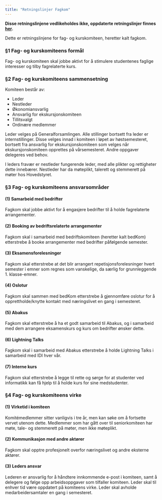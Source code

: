 ```yaml
---
title: "Retningslinjer Fagkom"
---
```


**Disse retningslinjene vedlikeholdes ikke, oppdaterte retningslinjer finnes [her](/wiki/online/info/innsikt-og-interface/retningslinjer/).**


Dette er retningslinjene for fag- og kurskomiteen, heretter kalt fagkom.

### §1 Fag- og kurskomiteens formål

Fag- og kurskomiteen skal jobbe aktivt for å stimulere studentenes faglige interesser og tilby fagrelaterte kurs.

### §2 Fag- og kurskomiteens sammensetning

Komiteen består av:
- Leder
- Nestleder
- Økonomiansvarlig
- Ansvarlig for ekskursjonskomiteen
- Tillitsvalgt
- Ordinære medlemmer

Leder velges på Generalforsamlingen. Alle stillinger bortsett fra leder er internstillinger. Disse velges innad i komiteen i løpet av høstsemesteret, bortsett fra ansvarlig for ekskursjonskomiteen som velges når ekskursjonskomiteen opprettes på vårsemesteret. Andre oppgaver delegeres ved behov. 

I leders fravær er nestleder fungerende leder, med alle plikter og rettigheter dette innebærer. Nestleder har da møteplikt, talerett og stemmerett på møter hos Hovedstyret.

### §3 Fag- og kurskomiteens ansvarsområder

#### (1) Samarbeid med bedrifter 
Fagkom skal jobbe aktivt for å engasjere bedrifter til å holde fagrelaterte arrangementer.

#### (2) Booking av bedriftsrelaterte arrangementer
Fagkom skal i samarbeid med bedriftskomiteen (heretter kalt bedKom) etterstrebe å booke arrangementer med bedrifter påfølgende semester. 

#### (3) Eksamensforelesninger
Fagkom skal etterstrebe at det blir arrangert repetisjonsforelesninger hvert semester i emner som regnes som vanskelige, da særlig for grunnleggende 1. klasse-emner. 

#### (4) Oslotur

Fagkom skal sammen med bedKom etterstrebe å gjennomføre oslotur for å opprettholde/knytte kontakt med næringslivet en gang i semesteret. 

#### (5) Abakus

Fagkom skal etterstrebe å ha et godt samarbeid til Abakus, og i samarbeid med dem arrangere eksamenskurs og kurs om bedrifter ønsker dette.

#### (6) Lightning Talks

Fagkom skal i samarbeid med Abakus etterstrebe å holde Lightning Talks i samarbeid med IDI hver vår.

#### (7) Interne kurs

Fagkom skal etterstrebe å legge til rette og sørge for at studenter ved informatikk kan få hjelp til å holde kurs for sine medstudenter.

### §4 Fag- og kurskomiteens virke

#### (1) Virketid i komiteen
Komitémedlemmer sitter vanligvis i tre år, men kan søke om å fortsette vervet utenom dette. Medlemmer som har gått over til seniorkomiteen har møte, tale- og stemmerett på møter, men ikke møteplikt. 

#### (2) Kommunikasjon med andre aktører
Fagkom skal opptre profesjonelt overfor næringslivet og andre eksterne aktører. 

#### (3) Leders ansvar
Lederen er ansvarlig for å håndtere innkommende e-post i komiteen, samt å delegere og følge opp arbeidsoppgaver som tilfaller komiteen. Leder skal til enhver tid være oppdatert på komiteens virke. Leder skal avholde medarbeidersamtaler en gang i semesteret.